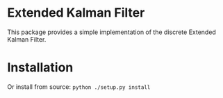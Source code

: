 # Extended Kalman Filter

This package provides a simple implementation of the discrete Extended Kalman Filter.

# Installation

Or install from source:
`python ./setup.py install`
